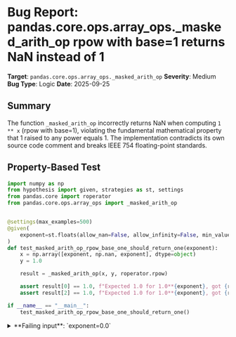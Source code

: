 # Bug Report: pandas.core.ops.array_ops._masked_arith_op rpow with base=1 returns NaN instead of 1

**Target**: `pandas.core.ops.array_ops._masked_arith_op`
**Severity**: Medium
**Bug Type**: Logic
**Date**: 2025-09-25

## Summary

The function `_masked_arith_op` incorrectly returns NaN when computing `1 ** x` (rpow with base=1), violating the fundamental mathematical property that 1 raised to any power equals 1. The implementation contradicts its own source code comment and breaks IEEE 754 floating-point standards.

## Property-Based Test

```python
import numpy as np
from hypothesis import given, strategies as st, settings
from pandas.core import roperator
from pandas.core.ops.array_ops import _masked_arith_op


@settings(max_examples=500)
@given(
    exponent=st.floats(allow_nan=False, allow_infinity=False, min_value=-10, max_value=10)
)
def test_masked_arith_op_rpow_base_one_should_return_one(exponent):
    x = np.array([exponent, np.nan, exponent], dtype=object)
    y = 1.0

    result = _masked_arith_op(x, y, roperator.rpow)

    assert result[0] == 1.0, f"Expected 1.0 for 1.0**{exponent}, got {result[0]}"
    assert result[2] == 1.0, f"Expected 1.0 for 1.0**{exponent}, got {result[2]}"

if __name__ == "__main__":
    test_masked_arith_op_rpow_base_one_should_return_one()
```

<details>

<summary>
**Failing input**: `exponent=0.0`
</summary>
```
Traceback (most recent call last):
  File "/home/npc/pbt/agentic-pbt/worker_/28/hypo.py", line 21, in <module>
    test_masked_arith_op_rpow_base_one_should_return_one()
    ~~~~~~~~~~~~~~~~~~~~~~~~~~~~~~~~~~~~~~~~~~~~~~~~~~~~^^
  File "/home/npc/pbt/agentic-pbt/worker_/28/hypo.py", line 8, in test_masked_arith_op_rpow_base_one_should_return_one
    @given(

  File "/home/npc/miniconda/lib/python3.13/site-packages/hypothesis/core.py", line 2124, in wrapped_test
    raise the_error_hypothesis_found
  File "/home/npc/pbt/agentic-pbt/worker_/28/hypo.py", line 17, in test_masked_arith_op_rpow_base_one_should_return_one
    assert result[0] == 1.0, f"Expected 1.0 for 1.0**{exponent}, got {result[0]}"
           ^^^^^^^^^^^^^^^^
AssertionError: Expected 1.0 for 1.0**0.0, got nan
Falsifying example: test_masked_arith_op_rpow_base_one_should_return_one(
    exponent=0.0,  # or any other generated value
)
```
</details>

## Reproducing the Bug

```python
import numpy as np
from pandas.core import roperator
from pandas.core.ops.array_ops import _masked_arith_op

# Test case 1: Basic rpow with base 1
x = np.array([0.0, 1.0, 2.0], dtype=object)
y = 1.0

result = _masked_arith_op(x, y, roperator.rpow)

print(f"Test 1: Basic rpow with base 1")
print(f"x = {x}")
print(f"y = {y}")
print(f"Result: {result}")
print(f"Expected: [1.0, 1.0, 1.0]")
print()

# Test case 2: rpow with base 1 and NaN values
x_with_nan = np.array([0.0, np.nan, 2.0], dtype=object)
y = 1.0

result_with_nan = _masked_arith_op(x_with_nan, y, roperator.rpow)

print(f"Test 2: rpow with base 1 and NaN values")
print(f"x = {x_with_nan}")
print(f"y = {y}")
print(f"Result: {result_with_nan}")
print(f"Expected: [1.0, nan, 1.0]")
print()

# Verify NumPy's behavior for comparison
print("NumPy's behavior for comparison:")
print(f"1.0 ** 0.0 = {1.0 ** 0.0}")
print(f"1.0 ** 1.0 = {1.0 ** 1.0}")
print(f"1.0 ** 2.0 = {1.0 ** 2.0}")
print(f"1.0 ** np.nan = {1.0 ** np.nan}")
```

<details>

<summary>
Output shows NaN instead of 1.0 for all rpow operations with base 1
</summary>
```
Test 1: Basic rpow with base 1
x = [0.0 1.0 2.0]
y = 1.0
Result: [nan nan nan]
Expected: [1.0, 1.0, 1.0]

Test 2: rpow with base 1 and NaN values
x = [0.0 nan 2.0]
y = 1.0
Result: [nan nan nan]
Expected: [1.0, nan, 1.0]

NumPy's behavior for comparison:
1.0 ** 0.0 = 1.0
1.0 ** 1.0 = 1.0
1.0 ** 2.0 = 1.0
1.0 ** np.nan = 1.0
```
</details>

## Why This Is A Bug

This violates expected mathematical behavior and contradicts the implementation's own documentation. The function contains a comment at line 175 stating "1 ** np.nan is 1. So we have to unmask those", explicitly acknowledging that 1 raised to any power (including NaN) should equal 1. However, the implementation at line 179 incorrectly sets the mask to False where y==1, which prevents the operation from being computed and causes NaN to be filled instead.

The bug violates:
1. **Mathematical principles**: 1^x = 1 is a fundamental property for all real x
2. **IEEE 754-2008/2019 standard**: Specifies that pow(+1, y) = 1 for any y, "even a quiet NaN"
3. **NumPy consistency**: NumPy correctly returns 1.0 for `1.0 ** np.nan`, but pandas returns NaN
4. **Developer intent**: The source code comment clearly states the correct behavior

## Relevant Context

The bug is located in `/pandas/core/ops/array_ops.py` at lines 178-179. The function has special handling for power operations to ensure mathematical correctness, but the rpow case is implemented backwards.

Current problematic code:
```python
elif op is roperator.rpow:
    mask = np.where(y == 1, False, mask)
```

This sets mask to False where y==1, preventing computation. Line 184 then fills these positions with NaN:
```python
np.putmask(result, ~mask, np.nan)
```

The roperator.rpow function is defined in `/pandas/core/roperator.py` as:
```python
def rpow(left, right):
    return right**left
```

So when called as `_masked_arith_op(x, 1.0, roperator.rpow)`, it should compute `1.0 ** x[i]` for each element.

## Proposed Fix

```diff
--- a/pandas/core/ops/array_ops.py
+++ b/pandas/core/ops/array_ops.py
@@ -176,7 +176,7 @@ def _masked_arith_op(x: np.ndarray, y, op):
         if op is pow:
             mask = np.where(x == 1, False, mask)
         elif op is roperator.rpow:
-            mask = np.where(y == 1, False, mask)
+            # For rpow with base 1, keep mask True to allow computation
+            # NumPy correctly handles 1**x = 1 for all x including NaN
+            pass

         if mask.any():
             result[mask] = op(xrav[mask], y)
```